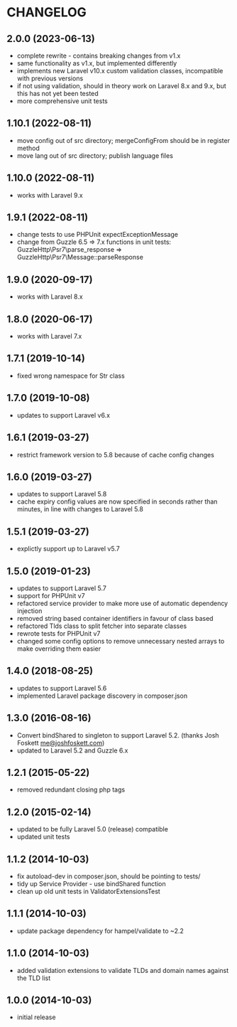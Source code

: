 CHANGELOG
=========

2.0.0 (2023-06-13)
------------------

* complete rewrite - contains breaking changes from v1.x
* same functionality as v1.x, but implemented differently
* implements new Laravel v10.x custom validation classes, incompatible with previous versions
* if not using validation, should in theory work on Laravel 8.x and 9.x, but this has not yet been tested
* more comprehensive unit tests

1.10.1 (2022-08-11)
-------------------

* move config out of src directory; mergeConfigFrom should be in register method
* move lang out of src directory; publish language files

1.10.0 (2022-08-11)
-------------------

* works with Laravel 9.x

1.9.1 (2022-08-11)
------------------

* change tests to use PHPUnit expectExceptionMessage
* change from Guzzle 6.5 => 7.x functions in unit tests: GuzzleHttp\Psr7\parse_response => GuzzleHttp\Psr7\Message::parseResponse

1.9.0 (2020-09-17)
------------------

* works with Laravel 8.x

1.8.0 (2020-06-17)
------------------

* works with Laravel 7.x

1.7.1 (2019-10-14)
------------------

* fixed wrong namespace for Str class

1.7.0 (2019-10-08)
------------------

* updates to support Laravel v6.x

1.6.1 (2019-03-27)
------------------

* restrict framework version to 5.8 because of cache config changes

1.6.0 (2019-03-27)
------------------

* updates to support Laravel 5.8
* cache expiry config values are now specified in seconds rather than minutes, in line with changes to Laravel 5.8

1.5.1 (2019-03-27)
------------------

* explictly support up to Laravel v5.7

1.5.0 (2019-01-23)
------------------

* updates to support Laravel 5.7
* support for PHPUnit v7
* refactored service provider to make more use of automatic dependency injection
* removed string based container identifiers in favour of class based
* refactored Tlds class to split fetcher into separate classes
* rewrote tests for PHPUnit v7
* changed some config options to remove unnecessary nested arrays to make overriding them easier

1.4.0 (2018-08-25)
------------------

* updates to support Laravel 5.6
* implemented Laravel package discovery in composer.json

1.3.0 (2016-08-16)
------------------

* Convert bindShared to singleton to support Laravel 5.2. (thanks Josh Foskett <me@joshfoskett.com>)
* updated to Laravel 5.2 and Guzzle 6.x

1.2.1 (2015-05-22)
------------------

* removed redundant closing php tags

1.2.0 (2015-02-14)
------------------

* updated to be fully Laravel 5.0 (release) compatible
* updated unit tests

1.1.2 (2014-10-03)
------------------

* fix autoload-dev in composer.json, should be pointing to tests/
* tidy up Service Provider - use bindShared function
* clean up old unit tests in ValidatorExtensionsTest

1.1.1 (2014-10-03)
------------------

* update package dependency for hampel/validate to ~2.2

1.1.0 (2014-10-03)
------------------

* added validation extensions to validate TLDs and domain names against the TLD list

1.0.0 (2014-10-03)
------------------

* initial release
